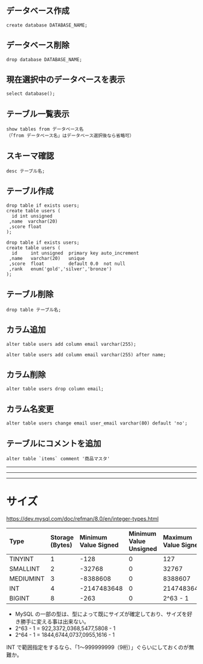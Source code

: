 ## データベース作成
```
create database DATABASE_NAME;
```

## データベース削除
```
drop database DATABASE_NAME;
```

## 現在選択中のデータベースを表示
```
select database();
```

## テーブル一覧表示
```
show tables from データベース名
（「from データベース名」はデータベース選択後なら省略可）
```

## スキーマ確認
```
desc テーブル名;
```

## テーブル作成
```
drop table if exists users;
create table users (
  id int unsigned
 ,name  varchar(20)
 ,score float
);
```

```
drop table if exists users;
create table users (
  id     int unsigned  primary key auto_increment
 ,name   varchar(20)   unique
 ,score  float         default 0.0  not null
 ,rank   enum('gold','silver','bronze')
);
```

## テーブル削除
```
drop table テーブル名;
```

## カラム追加
```
alter table users add column email varchar(255);

alter table users add column email varchar(255) after name;
```

## カラム削除
```
alter table users drop column email;
```

## カラム名変更
```
alter table users change email user_email varchar(80) default 'no';
```


## テーブルにコメントを追加
```
alter table `items` comment '商品マスタ'
```

_________________________________________________________
_________________________________________________________
_________________________________________________________
# サイズ

<https://dev.mysql.com/doc/refman/8.0/en/integer-types.html>  

|  Type       |  Storage (Bytes)  |  Minimum Value Signed  |  Minimum Value Unsigned  |  Maximum Value Signed  |  Maximum Value Unsigned  |
|:------------|:------------------|:-----------------------|:-------------------------|:-----------------------|:-------------------------|
|  TINYINT    |  1                |  -128                  |  0                       |  127                   |  255                     |
|  SMALLINT   |  2                |  -32768                |  0                       |  32767                 |  65535                   |
|  MEDIUMINT  |  3                |  -8388608              |  0                       |  8388607               |  16777215                |
|  INT        |  4                |  -2147483648           |  0                       |  2147483647            |  4294967295              |
|  BIGINT     |  8                |  -263                  |  0                       |  2^63 - 1              |  2^64 -1                 |


 * MySQL の一部の型は、型によって既にサイズが確定しており、サイズを好き勝手に変える事は出来ない。
 * 2^63 - 1 = 922,3372,0368,5477,5808  - 1
 * 2^64 - 1 = 1844,6744,0737,0955,1616 - 1

INT で範囲指定をするなら、「1～999999999（9桁）」ぐらいにしておくのが無難か。
